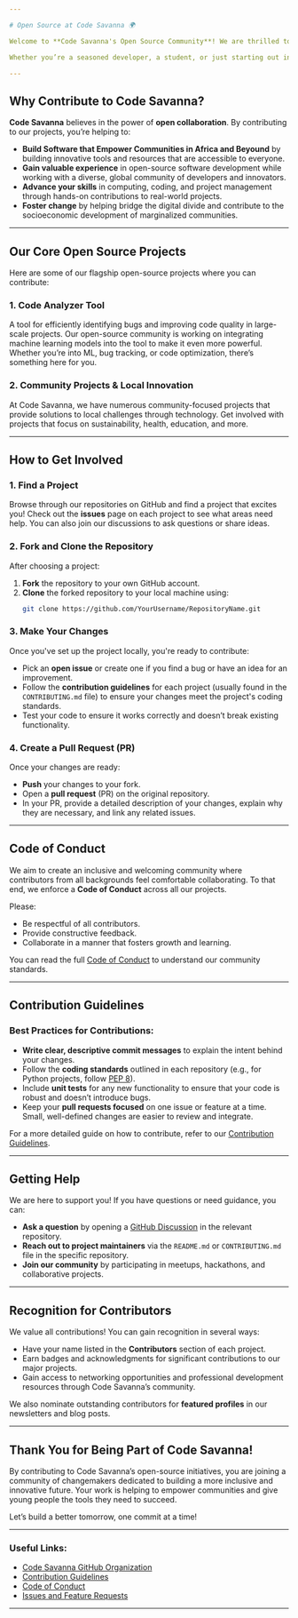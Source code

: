 ```yaml
---

# Open Source at Code Savanna 🌍

Welcome to **Code Savanna's Open Source Community**! We are thrilled to have you here and excited about the positive impact we can make together. Code Savanna is committed to empowering the next generation of leaders through open access to technology, innovation, and entrepreneurship. By sharing our projects with the world, we aim to drive digital inclusion and promote socioeconomic progress in underrepresented communities.

Whether you’re a seasoned developer, a student, or just starting out in open source, your contributions help us create a meaningful and sustainable impact. Here's everything you need to know about contributing to our open-source projects.

---
```


## Why Contribute to Code Savanna?

**Code Savanna** believes in the power of **open collaboration**. By contributing to our projects, you’re helping to:

- **Build Software that Empower Communities in Africa and Beyound** by building innovative tools and resources that are accessible to everyone.
- **Gain valuable experience** in open-source software development while working with a diverse, global community of developers and innovators.
- **Advance your skills** in computing, coding, and project management through hands-on contributions to real-world projects.
- **Foster change** by helping bridge the digital divide and contribute to the socioeconomic development of marginalized communities.

---

## Our Core Open Source Projects

Here are some of our flagship open-source projects where you can contribute:

### 1. **Code Analyzer Tool**
   A tool for efficiently identifying bugs and improving code quality in large-scale projects. Our open-source community is working on integrating machine learning models into the tool to make it even more powerful. Whether you’re into ML, bug tracking, or code optimization, there’s something here for you.

### 2. **Community Projects & Local Innovation**
   At Code Savanna, we have numerous community-focused projects that provide solutions to local challenges through technology. Get involved with projects that focus on sustainability, health, education, and more.

---

## How to Get Involved

### 1. Find a Project
Browse through our repositories on GitHub and find a project that excites you! Check out the **issues** page on each project to see what areas need help. You can also join our discussions to ask questions or share ideas.

### 2. Fork and Clone the Repository
After choosing a project:
1. **Fork** the repository to your own GitHub account.
2. **Clone** the forked repository to your local machine using:
   ```bash
   git clone https://github.com/YourUsername/RepositoryName.git
   ```

### 3. Make Your Changes
Once you've set up the project locally, you're ready to contribute:
- Pick an **open issue** or create one if you find a bug or have an idea for an improvement.
- Follow the **contribution guidelines** for each project (usually found in the `CONTRIBUTING.md` file) to ensure your changes meet the project's coding standards.
- Test your code to ensure it works correctly and doesn’t break existing functionality.

### 4. Create a Pull Request (PR)
Once your changes are ready:
- **Push** your changes to your fork.
- Open a **pull request** (PR) on the original repository.
- In your PR, provide a detailed description of your changes, explain why they are necessary, and link any related issues.

---

## Code of Conduct

We aim to create an inclusive and welcoming community where contributors from all backgrounds feel comfortable collaborating. To that end, we enforce a **Code of Conduct** across all our projects.

Please:
- Be respectful of all contributors.
- Provide constructive feedback.
- Collaborate in a manner that fosters growth and learning.

You can read the full [Code of Conduct](./CONDUCT.md) to understand our community standards.

---

## Contribution Guidelines

### Best Practices for Contributions:
- **Write clear, descriptive commit messages** to explain the intent behind your changes.
- Follow the **coding standards** outlined in each repository (e.g., for Python projects, follow [PEP 8](https://pep8.org/)).
- Include **unit tests** for any new functionality to ensure that your code is robust and doesn’t introduce bugs.
- Keep your **pull requests focused** on one issue or feature at a time. Small, well-defined changes are easier to review and integrate.

For a more detailed guide on how to contribute, refer to our [Contribution Guidelines](./CONTRIBUTING.md).

---

## Getting Help

We are here to support you! If you have questions or need guidance, you can:

- **Ask a question** by opening a [GitHub Discussion](https://github.com/CodeSavanna/discussions) in the relevant repository.
- **Reach out to project maintainers** via the `README.md` or `CONTRIBUTING.md` file in the specific repository.
- **Join our community** by participating in meetups, hackathons, and collaborative projects.

---

## Recognition for Contributors

We value all contributions! You can gain recognition in several ways:
- Have your name listed in the **Contributors** section of each project.
- Earn badges and acknowledgments for significant contributions to our major projects.
- Gain access to networking opportunities and professional development resources through Code Savanna’s community.

We also nominate outstanding contributors for **featured profiles** in our newsletters and blog posts.

---

## Thank You for Being Part of Code Savanna!

By contributing to Code Savanna’s open-source initiatives, you are joining a community of changemakers dedicated to building a more inclusive and innovative future. Your work is helping to empower communities and give young people the tools they need to succeed.

Let’s build a better tomorrow, one commit at a time!

---

### Useful Links:
- [Code Savanna GitHub Organization](https://github.com/CodeSavanna)
- [Contribution Guidelines](./CONTRIBUTING.md)
- [Code of Conduct](./CONDUCT.md)
- [Issues and Feature Requests](./ISSUES.md)

---
